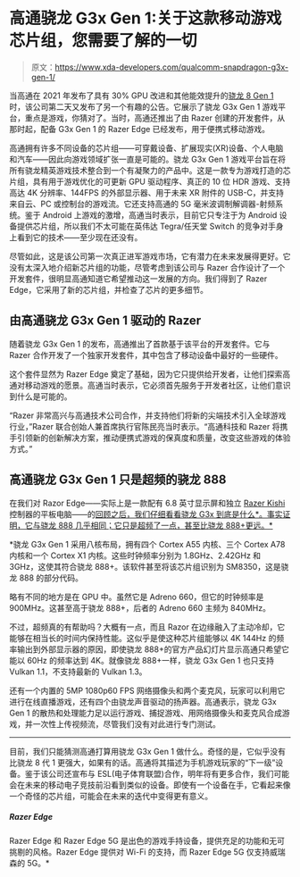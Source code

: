 # 高通骁龙 G3x Gen 1:关于这款移动游戏芯片组，您需要了解的一切

> 原文：<https://www.xda-developers.com/qualcomm-snapdragon-g3x-gen-1/>

当高通在 2021 年发布了具有 30% GPU 改进和其他能效提升的[骁龙 8 Gen 1](http://www.xda-developers.com/qualcomm-snapdragon-8-gen-1/) 时，该公司第二天又发布了另一个有趣的公告。它展示了骁龙 G3x Gen 1 游戏平台，重点是游戏，你猜对了。当时，高通还推出了由 Razer 创建的开发套件，从那时起，配备 G3x Gen 1 的 Razer Edge 已经发布，用于便携式移动游戏。

高通拥有许多不同设备的芯片组——可穿戴设备、扩展现实(XR)设备、个人电脑和汽车——因此向游戏领域扩张一直是可能的。骁龙 G3x Gen 1 游戏平台旨在将所有骁龙精英游戏技术整合到一个有凝聚力的产品中。这是一款专为游戏打造的芯片组，具有用于游戏优化的可更新 GPU 驱动程序、真正的 10 位 HDR 游戏、支持高达 4K 分辨率、144FPS 的外部显示器、用于未来 XR 附件的 USB-C，并支持来自云、PC 或控制台的游戏流。它还支持高通的 5G 毫米波调制解调器-射频系统。鉴于 Android 上游戏的激增，高通当时表示，目前它只专注于为 Android 设备提供芯片组，所以我们不太可能在英伟达 Tegra/任天堂 Switch 的竞争对手身上看到它的技术——至少现在还没有。

尽管如此，这是该公司第一次真正进军游戏市场，它有潜力在未来发展得更好。它没有太深入地介绍新芯片组的功能，尽管考虑到该公司与 Razer 合作设计了一个开发套件，很明显高通知道它希望推动这一发展的方向。我们得到了 Razer Edge，它采用了新的芯片组，并检查了芯片的更多细节。

## 由高通骁龙 G3x Gen 1 驱动的 Razer

随着骁龙 G3x Gen 1 的发布，高通推出了首款基于该平台的开发套件。它与 Razer 合作开发了一个独家开发套件，其中包含了移动设备中最好的一些硬件。

这个套件显然为 Razer Edge 奠定了基础，因为它只提供给开发者，让他们探索高通对移动游戏的愿景。高通当时表示，它必须首先服务于开发者社区，让他们意识到什么是可能的。

“Razer 非常高兴与高通技术公司合作，并支持他们将新的尖端技术引入全球游戏行业，”Razer 联合创始人兼首席执行官陈民亮当时表示。“高通科技和 Razer 将携手引领新的创新解决方案，推动便携式游戏的保真度和质量，改变这些游戏的体验方式。”

## 高通骁龙 G3x Gen 1 只是超频的骁龙 888

在我们对 Razor Edge——实际上是一款配有 6.8 英寸显示屏和独立 [Razer Kishi](https://www.xda-developers.com/razer-kishi-v2-review/) 控制器的平板电脑——的[回顾之后，我们仔细看看骁龙 G3x 到底是什么*。事实证明，它与骁龙 888 几乎相同；它只是超频了一点，甚至比骁龙 888+更远。*](https://www.xda-developers.com/razer-edge-5g-review/)

 *骁龙 G3x Gen 1 采用八核布局，拥有四个 Cortex A55 内核、三个 Cortex A78 内核和一个 Cortex X1 内核。这些时钟频率分别为 1.8GHz、2.42GHz 和 3GHz，这使其符合骁龙 888+。该软件甚至将该芯片组识别为 SM8350，这是骁龙 888 的部分代码。

略有不同的地方是在 GPU 中。虽然它是 Adreno 660，但它的时钟频率是 900MHz。这甚至高于骁龙 888+，后者的 Adreno 660 主频为 840MHz。

不过，超频真的有帮助吗？大概有一点，而且 Razor 在边缘融入了主动冷却，它能够在相当长的时间内保持性能。这似乎是使这种芯片组能够以 4K 144Hz 的频率输出到外部显示器的原因，即使骁龙 888+的官方产品幻灯片显示高通只希望它能以 60Hz 的频率达到 4K。就像骁龙 888+一样，骁龙 G3x Gen 1 也只支持 Vulkan 1.1，不支持最新的 Vulkan 1.3。

还有一个内置的 5MP 1080p60 FPS 网络摄像头和两个麦克风，玩家可以利用它进行在线直播游戏，还有四个由骁龙声音驱动的扬声器。高通表示，骁龙 G3x Gen 1 的散热和处理能力足以运行游戏、捕捉游戏、用网络摄像头和麦克风合成游戏，并一次性上传视频流，尽管我们没有对此进行专门测试。

* * *

目前，我们只能猜测高通打算用骁龙 G3x Gen 1 做什么。奇怪的是，它似乎没有比骁龙 8 代 1 更强大，如果有的话。高通将其描述为手机游戏玩家的“下一级”设备。鉴于该公司还宣布与 ESL(电子体育联盟)合作，明年将有更多合作，我们可能会在未来的移动电子竞技前沿看到类似的设备。即使有一个设备在手，它看起来像一个奇怪的芯片组，可能会在未来的迭代中变得更有意义。

##### Razer Edge

Razer Edge 和 Razer Edge 5G 是出色的游戏手持设备，提供充足的功能和无可挑剔的风格。Razer Edge 提供对 Wi-Fi 的支持，而 Razer Edge 5G 仅支持威瑞森的 5G。*